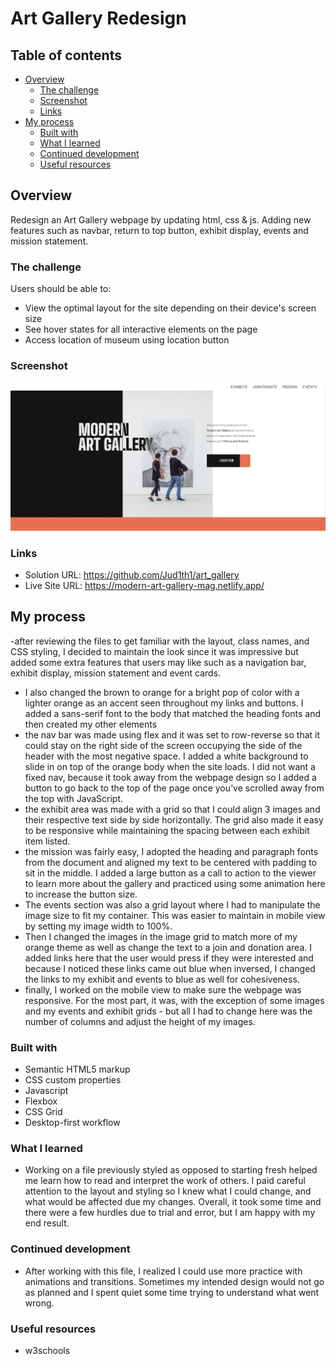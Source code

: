 # Art Gallery Redesign

## Table of contents

- [Overview](#overview)
  - [The challenge](#the-challenge)
  - [Screenshot](#screenshot)
  - [Links](#links)
- [My process](#my-process)
  - [Built with](#built-with)
  - [What I learned](#what-i-learned)
  - [Continued development](#continued-development)
  - [Useful resources](#useful-resources)


## Overview
Redesign an Art Gallery webpage by updating html, css & js. Adding new features such as navbar, return to top button, exhibit display, events and mission statement.

### The challenge

Users should be able to:

- View the optimal layout for the site depending on their device's screen size
- See hover states for all interactive elements on the page
- Access location of museum using location button

### Screenshot

![](./Screenshot.png)

### Links

- Solution URL: https://github.com/Jud1th1/art_gallery
- Live Site URL: https://modern-art-gallery-mag.netlify.app/

## My process
-after reviewing the files to get familiar with the layout, class names, and CSS styling, I decided to maintain the look since it was impressive but added some extra features that users may like such as a navigation bar, exhibit display, mission statement and event cards.
- I also changed the brown to orange for a bright pop of color with a lighter orange as an accent seen throughout my links and buttons. I added a sans-serif font to the body that matched the heading fonts and then created my other elements 
- the nav bar was made using flex and it was set to row-reverse so that it could stay on the right side of the screen occupying the side of the header with the most negative space. I added a white background to slide in on top of the orange body when the site loads. I did not want a fixed nav, because it took away from the webpage design so I added a button to go back to the top of the page once you’ve scrolled away from the top with JavaScript.
- the exhibit area was made with a grid so that I could align 3 images and their respective text side by side horizontally. The grid also made it easy to be responsive while maintaining the spacing between each exhibit item listed. 
- the mission was fairly easy, I adopted the heading and paragraph fonts from the document and aligned my text to be centered with padding to sit in the middle. I added a large button as a call to action to the viewer to learn more about the gallery and practiced using some animation here to increase the button size.
- The events section was also a grid layout where I had to manipulate the image size to fit my container. This was easier to maintain in mobile view by setting my image width to 100%. 
- Then I changed the images in the image grid to match more of my orange theme as well as change the text to a join and donation area. I added links here that the user would press if they were interested and because I noticed these links came out blue when inversed, I changed the links to my exhibit and events to blue as well for cohesiveness. 
- finally, I worked on the mobile view to make sure the webpage was responsive. For the most part, it was, with the exception of some images and my events and exhibit grids - but all I had to change here was the number of columns and adjust the height of my images. 


### Built with

- Semantic HTML5 markup
- CSS custom properties
- Javascript
- Flexbox
- CSS Grid
- Desktop-first workflow


### What I learned

-	Working on a file previously styled as opposed to starting fresh helped me learn how to read and interpret the work of others. I paid careful attention to the layout and styling so I knew what I could change, and what would be affected due my changes. Overall, it took some time and there were a few hurdles due to trial and error, but I am happy with my end result. 


### Continued development

-	After working with this file, I realized I could use more practice with animations and transitions. Sometimes my intended design would not go as planned and I spent quiet some time trying to understand what went wrong.  

### Useful resources

- w3schools

